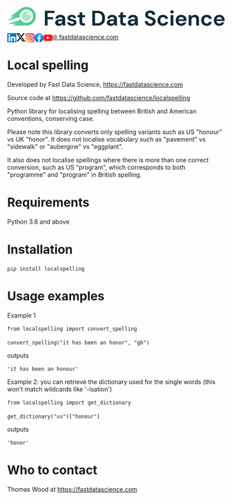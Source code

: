 ![Fast Data Science logo](https://raw.githubusercontent.com/fastdatascience/brand/main/primary_logo.svg)

<a href="https://fastdatascience.com"><span align="left">🌐 fastdatascience.com</span></a>
<a href="https://www.linkedin.com/company/fastdatascience/"><img align="left" src="https://raw.githubusercontent.com//harmonydata/.github/main/profile/linkedin.svg" alt="Fast Data Science | LinkedIn" width="21px"/></a>
<a href="https://twitter.com/fastdatascienc1"><img align="left" src="https://raw.githubusercontent.com//harmonydata/.github/main/profile/x.svg" alt="Fast Data Science | X" width="21px"/></a>
<a href="https://www.instagram.com/fastdatascience/"><img align="left" src="https://raw.githubusercontent.com//harmonydata/.github/main/profile/instagram.svg" alt="Fast Data Science | Instagram" width="21px"/></a>
<a href="https://www.facebook.com/fastdatascienceltd"><img align="left" src="https://raw.githubusercontent.com//harmonydata/.github/main/profile/fb.svg" alt="Fast Data Science | Facebook" width="21px"/></a>
<a href="https://www.youtube.com/channel/UCLPrDH7SoRT55F6i50xMg5g"><img align="left" src="https://raw.githubusercontent.com//harmonydata/.github/main/profile/yt.svg" alt="Fast Data Science | YouTube" width="21px"/></a>

# Local spelling

Developed by Fast Data Science, https://fastdatascience.com

Source code at https://github.com/fastdatascience/localspelling

Python library for localising spelling between British and American conventions, conserving case.

Please note this library converts only spelling variants such as US "honour" vs UK "honor".
It does not localise vocabulary such as "pavement" vs "sidewalk" or "aubergine" vs "eggplant".

It also does not localise spellings where there is more than one correct conversion, such as US "program",
which corresponds to both "programme" and "program" in British spelling.

# Requirements

Python 3.6 and above

# Installation

```
pip install localspelling
```

# Usage examples

Example 1

```
from localspelling import convert_spelling

convert_spelling("it has been an honor", "gb")
```

outputs

```
'it has been an honour'
```

Example 2: you can retrieve the dictionary used for the single words (this won't match wildcards like '-isation')

```
from localspelling import get_dictionary

get_dictionary("us")["honour"]
```

outputs

```
'honor'
```


# Who to contact

Thomas Wood at https://fastdatascience.com
